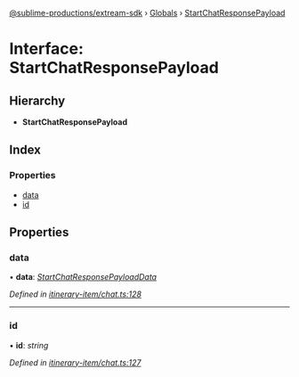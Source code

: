 [@sublime-productions/extream-sdk](../README.md) › [Globals](../globals.md) › [StartChatResponsePayload](startchatresponsepayload.md)

# Interface: StartChatResponsePayload

## Hierarchy

* **StartChatResponsePayload**

## Index

### Properties

* [data](startchatresponsepayload.md#data)
* [id](startchatresponsepayload.md#id)

## Properties

###  data

• **data**: *[StartChatResponsePayloadData](startchatresponsepayloaddata.md)*

*Defined in [itinerary-item/chat.ts:128](https://github.com/Extream-SaaS/ex-sdk/blob/4323002/src/itinerary-item/chat.ts#L128)*

___

###  id

• **id**: *string*

*Defined in [itinerary-item/chat.ts:127](https://github.com/Extream-SaaS/ex-sdk/blob/4323002/src/itinerary-item/chat.ts#L127)*
